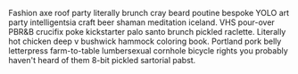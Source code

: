 Fashion axe roof party literally brunch cray beard poutine bespoke YOLO art party intelligentsia craft beer shaman meditation iceland. VHS pour-over PBR&B crucifix poke kickstarter palo santo brunch pickled raclette. Literally hot chicken deep v bushwick hammock coloring book. Portland pork belly letterpress farm-to-table lumbersexual cornhole bicycle rights you probably haven't heard of them 8-bit pickled sartorial pabst.